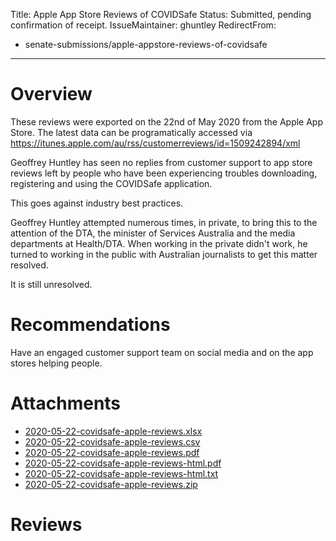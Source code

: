 Title: Apple App Store Reviews of COVIDSafe
Status: Submitted, pending confirmation of receipt.
IssueMaintainer: ghuntley
RedirectFrom:
- senate-submissions/apple-appstore-reviews-of-covidsafe
---

# Overview

These reviews were exported on the 22nd of May 2020 from the Apple App Store. The latest data can be programatically accessed via https://itunes.apple.com/au/rss/customerreviews/id=1509242894/xml

Geoffrey Huntley has seen no replies from customer support to app store reviews left by people who have been experiencing troubles downloading, registering and using the COVIDSafe application.

This goes against industry best practices.

<?# Twitter 1256935502638272513 /?>

Geoffrey Huntley attempted numerous times, in private, to bring this to the attention of the DTA, the minister of Services Australia and the media departments at Health/DTA. When working in the private didn't work, he turned to working in the public with Australian journalists to get this matter resolved.

<?# Twitter 1257506430476640256 /?>

It is still unresolved.

# Recommendations

Have an engaged customer support team on social media and on the app stores helping people.

<?# Twitter 1256946000922423296 /?>

# Attachments

- <a href="2020-05-22-covidsafe-apple-reviews.xlsx">2020-05-22-covidsafe-apple-reviews.xlsx</a>
- <a href="2020-05-22-covidsafe-apple-reviews.csv">2020-05-22-covidsafe-apple-reviews.csv</a>
- <a href="2020-05-22-covidsafe-apple-reviews.pdf">2020-05-22-covidsafe-apple-reviews.pdf</a>
- <a href="2020-05-22-covidsafe-apple-reviews-html.pdf">2020-05-22-covidsafe-apple-reviews-html.pdf</a>
- <a href="2020-05-22-covidsafe-apple-reviews-html.txt">2020-05-22-covidsafe-apple-reviews-html.txt</a>
- <a href="2020-05-22-covidsafe-apple-reviews.zip">2020-05-22-covidsafe-apple-reviews.zip</a>

# Reviews

<?! Markdown ?>
<?! Include "2020-05-22-covidsafe-apple-reviews-html.txt" /?>
<?!/ Markdown ?>